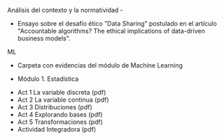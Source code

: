 Análisis del contexto y la normatividad -
* Ensayo sobre el desafío ético "Data Sharing" postulado en el artículo "Accountable algorithms? The ethical implications of data-driven business models".

ML
* Carpeta con evidencias del módulo de Machine Learning

- Módulo 1. Estadística
* Act 1 La variable discreta (pdf)
* Act 2 La variable continua (pdf)
* Act 3 Distribuciones (pdf)
* Act 4 Explorando bases (pdf)
* Act 5 Transformaciones (pdf)
* Actividad Integradora (pdf)
